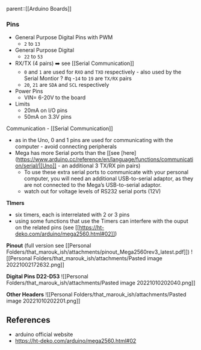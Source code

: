 parent::[[Arduino Boards]]

### Pins
- General Purpose Digital Pins with PWM
	- `2` to `13`
- General Purpose Digital
	- `22` to `53`
- RX/TX (4 pairs) ➡️ see [[Serial Communication]]
	- `0` and `1` are used for `RXO` and `TXO` respectively - also used by the Serial Montior ? #q 
	-`14` to `19` are `TX/RX` pairs
	- `20`, `21` are `SDA` and `SCL` respectively 
-  Power Pins
	- VIN= 6-20V to the board
- Limits
	- 20mA on I/O pins
	- 50mA on 3.3V pins
	
Communication - [[Serial Communication]]
- as in the Uno, 0 and 1 pins are used for communicating with the computer - avoid connecting peripherals 
- Mega has more Serial ports than the [[see [here](https://www.arduino.cc/reference/en/language/functions/communication/serial/|[Uno]] - an additional 3 TX/RX pin pairs)
	- To use these extra serial ports to communicate with your personal computer, you will need an additional USB-to-serial adaptor, as they are not connected to the Mega’s USB-to-serial adaptor.
	- watch out for voltage levels of RS232 serial ports (12V)

**TImers**
- six timers, each is interrelated with 2 or 3 pins
- using some functions that use the Timers can interfere with the ouput on the related pins (see [[https://ht-deko.com/arduino/mega2560.html#02]])

**Pinout** (full version see [[Personal Folders/that_marouk_ish/attachments/pinout_Mega2560rev3_latest.pdf]])
![[Personal Folders/that_marouk_ish/attachments/Pasted image 20221002172632.png]]

**Digital Pins D22-D53**
![[Personal Folders/that_marouk_ish/attachments/Pasted image 20221010202040.png]]

**Other Headers**
![[Personal Folders/that_marouk_ish/attachments/Pasted image 20221010202201.png]]

## References
- arduino official website
- https://ht-deko.com/arduino/mega2560.html#02